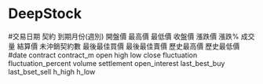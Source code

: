# DeepStock

#交易日期	契約	到期月份(週別)	開盤價	最高價	最低價	收盤價	漲跌價	漲跌%	成交量	結算價	未沖銷契約數	最後最佳買價	最後最佳賣價	歷史最高價	歷史最低價
#date	contract	contract_m	open	high	low	close	fluctuation	fluctuation_percent	volume	settlement	open_interest	last_best_buy	last_bset_sell	h_high	h_low
